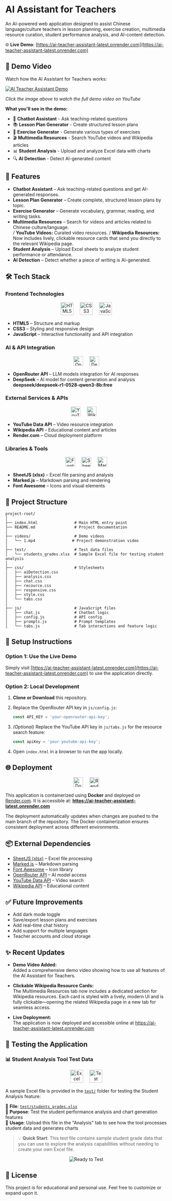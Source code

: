 # AI Assistant for Teachers

An AI-powered web application designed to assist Chinese language/culture teachers in lesson planning, exercise creation, multimedia resource curation, student performance analysis, and AI-content detection.

🌐 **Live Demo**: [https://ai-teacher-assistant-latest.onrender.com](https://ai-teacher-assistant-latest.onrender.com)

## 🎥 Demo Video

Watch how the AI Assistant for Teachers works:

[![AI Teacher Assistant Demo](https://img.youtube.com/vi/YvFdqR2m7bU/maxresdefault.jpg)](https://youtu.be/YvFdqR2m7bU?si=U6owKCYsMg3pLl9q)

*Click the image above to watch the full demo video on YouTube*

**What you'll see in the demo:**
- 🤖 **Chatbot Assistant** - Ask teaching-related questions
- 📚 **Lesson Plan Generator** - Create structured lesson plans
- 📝 **Exercise Generator** - Generate various types of exercises
- 🎬 **Multimedia Resources** - Search YouTube videos and Wikipedia articles
- 📊 **Student Analysis** - Upload and analyze Excel data with charts
- 🔍 **AI Detection** - Detect AI-generated content

## 🚀 Features

- **Chatbot Assistant** – Ask teaching-related questions and get AI-generated responses.
- **Lesson Plan Generator** – Create complete, structured lesson plans by topic.
- **Exercise Generator** – Generate vocabulary, grammar, reading, and writing tasks.
- **Multimedia Resources** – Search for videos and articles related to Chinese culture/language.  
  / **YouTube Videos:** Curated video resources.
  / **Wikipedia Resources:** Now includes lively, clickable resource cards that send you directly to the relevant Wikipedia page.
- **Student Analysis** – Upload Excel sheets to analyze student performance or attendance.
- **AI Detection** – Detect whether a piece of writing is AI-generated.

## 🛠️ Tech Stack

### Frontend Technologies
<div align="center">
  <img src="https://cdn.jsdelivr.net/gh/devicons/devicon/icons/html5/html5-original.svg" height="40" alt="HTML5" />
  <img width="12" />
  <img src="https://cdn.jsdelivr.net/gh/devicons/devicon/icons/css3/css3-original.svg" height="40" alt="CSS3" />
  <img width="12" />
  <img src="https://cdn.jsdelivr.net/gh/devicons/devicon/icons/javascript/javascript-original.svg" height="40" alt="JavaScript" />
</div>

- **HTML5** – Structure and markup
- **CSS3** – Styling and responsive design
- **JavaScript** – Interactive functionality and API integration

### AI & API Integration
<div align="center">
  <img src="https://img.shields.io/badge/OpenRouter-6B46C1?style=for-the-badge" height="30" alt="OpenRouter" />
  <img width="12" />
  <img src="https://img.shields.io/badge/DeepSeek-FF6B6B?style=for-the-badge" height="30" alt="DeepSeek" />
</div>

- **OpenRouter API** – LLM models integration for AI responses
- **DeepSeek** – AI model for content generation and analysis **deepseek/deepseek-r1-0528-qwen3-8b:free**

### External Services & APIs
<div align="center">
  <img src="https://img.shields.io/badge/YouTube-FF0000?style=for-the-badge&logo=youtube&logoColor=white" height="30" alt="YouTube" />
  <img width="12" />
  <img src="https://img.shields.io/badge/Wikipedia-000000?style=for-the-badge&logo=wikipedia&logoColor=white" height="30" alt="Wikipedia" />
  <img width="12" />
</div>

- **YouTube Data API** – Video resource integration
- **Wikipedia API** – Educational content and articles
- **Render.com** – Cloud deployment platform

### Libraries & Tools
<div align="center">
  <img src="https://img.shields.io/badge/Font_Awesome-528DD7?style=for-the-badge&logo=font-awesome&logoColor=white" height="30" alt="Font Awesome" />
  <img width="12" />
  <img src="https://img.shields.io/badge/SheetJS-339933?style=for-the-badge&logo=microsoft-excel&logoColor=white" height="30" alt="SheetJS" />
  <img width="12" />
  <img src="https://img.shields.io/badge/Marked.js-000000?style=for-the-badge&logo=markdown&logoColor=white" height="30" alt="Marked.js" />
</div>

- **SheetJS (xlsx)** – Excel file parsing and analysis
- **Marked.js** – Markdown parsing and rendering
- **Font Awesome** – Icons and visual elements

## 📁 Project Structure

```
project-root/
│
├── index.html                # Main HTML entry point
├── README.md                 # Project documentation
│
├── videos/                   # Demo videos
│   └── 1.mp4                # Project demonstration video
│
├── test/                     # Test data files
│   └── students_grades.xlsx  # Sample Excel file for testing student analysis
│
├── css/                      # Stylesheets
│   ├── aiDetection.css
│   ├── analysis.css
│   ├── chat.css
│   ├── recource.css
│   ├── responsive.css
│   ├── style.css
│   └── tabs.css
│
├── js/                       # JavaScript files
│   ├── chat.js               # Chatbot logic
│   ├── config.js             # API config
│   ├── prompts.js            # Prompt templates
│   └── tabs.js               # Tab interactions and feature logic
```

## 🔧 Setup Instructions

### Option 1: Use the Live Demo
Simply visit [https://ai-teacher-assistant-latest.onrender.com](https://ai-teacher-assistant-latest.onrender.com) to use the application directly.

### Option 2: Local Development
1. **Clone or Download** this repository.
2. Replace the OpenRouter API key in `js/config.js`:

   ```js
   const API_KEY = 'your-openrouter-api-key';
   ```

3. *(Optional)* Replace the YouTube API key in `js/tabs.js` for the resource search feature:

   ```js
   const apiKey = 'your-youtube-api-key';
   ```

4. Open `index.html` in a browser to run the app locally.

## 🌐 Deployment

<div align="center">
  <img src="https://img.shields.io/badge/Docker-2496ED?style=for-the-badge&logo=docker&logoColor=white" height="30" alt="Docker" />
  <img width="12" />
  <img src="https://img.shields.io/badge/Render-46E3B7?style=for-the-badge&logo=render&logoColor=white" height="30" alt="Render" />
</div>

This application is containerized using **Docker** and deployed on [Render.com](https://render.com/). It is accessible at:
**https://ai-teacher-assistant-latest.onrender.com**

The deployment automatically updates when changes are pushed to the main branch of the repository. The Docker containerization ensures consistent deployment across different environments.

## 📦 External Dependencies

- [SheetJS (xlsx)](https://github.com/SheetJS/sheetjs) – Excel file processing
- [Marked.js](https://github.com/markedjs/marked) – Markdown parsing
- [Font Awesome](https://fontawesome.com/) – Icon library
- [OpenRouter API](https://openrouter.ai/) – AI model access
- [YouTube Data API](https://developers.google.com/youtube/v3) – Video search
- [Wikipedia API](https://www.mediawiki.org/wiki/API:Main_page) – Educational content

## ✅ Future Improvements

- Add dark mode toggle
- Save/export lesson plans and exercises
- Add real-time chat history
- Add support for multiple languages
- Teacher accounts and cloud storage

## ✨ Recent Updates

- **Demo Video Added:**  
  Added a comprehensive demo video showing how to use all features of the AI Assistant for Teachers.

- **Clickable Wikipedia Resource Cards:**  
  The Multimedia Resources tab now includes a dedicated section for Wikipedia resources. Each card is styled with a lively, modern UI and is fully clickable—opening the related Wikipedia page in a new tab for seamless access.

- **Live Deployment:**  
  The application is now deployed and accessible online at https://ai-teacher-assistant-latest.onrender.com

## 🧪 Testing the Application

### 📊 Student Analysis Tool Test Data
<div align="center">
  <img src="https://img.shields.io/badge/Microsoft_Excel-217346?style=for-the-badge&logo=microsoft-excel&logoColor=white" height="40" alt="Excel" />
  <img width="12" />
  <img src="https://img.shields.io/badge/Test_Data-4CAF50?style=for-the-badge&logo=checkmark&logoColor=white" height="40" alt="Test Data" />
</div>

A sample Excel file is provided in the [`test/`](test/) folder for testing the Student Analysis feature:

📁 **File**: [`test/students_grades.xlsx`](test/students_grades.xlsx)  
🎯 **Purpose**: Test the student performance analysis and chart generation features  
🚀 **Usage**: Upload this file in the "Analysis" tab to see how the tool processes student data and generates charts

> 💡 **Quick Start**: This test file contains sample student grade data that you can use to explore the analysis capabilities without needing to create your own Excel file.

<div align="center">
  <img src="https://img.shields.io/badge/Ready_to_Test-28a745?style=flat-square&logo=play&logoColor=white" alt="Ready to Test" />
</div>

## 📄 License

This project is for educational and personal use. Feel free to customize or expand upon it.